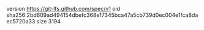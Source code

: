 version https://git-lfs.github.com/spec/v1
oid sha256:2bd609ad494154dbefc368e17345bca47a5cb739d0ec004e1fca8daec5720a33
size 3194
